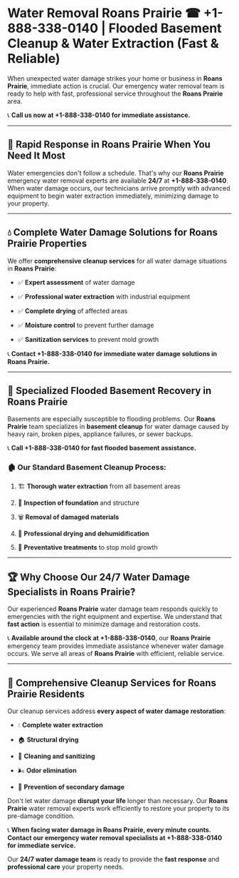 # Water Removal Roans Prairie ☎ +1-888-338-0140 | Flooded Basement Cleanup & Water Extraction (Fast & Reliable)

When unexpected water damage strikes your home or business in **Roans Prairie**, immediate action is crucial. Our emergency water removal team is ready to help with fast, professional service throughout the **Roans Prairie** area. 

📞 **Call us now at +1-888-338-0140 for immediate assistance.**
---
## 🚀 Rapid Response in Roans Prairie When You Need It Most
Water emergencies don't follow a schedule. That's why our **Roans Prairie** emergency water removal experts are available **24/7** at **+1-888-338-0140**. When water damage occurs, our technicians arrive promptly with advanced equipment to begin water extraction immediately, minimizing damage to your property.
---
## 💧 Complete Water Damage Solutions for Roans Prairie Properties
We offer **comprehensive cleanup services** for all water damage situations in **Roans Prairie**:
- ✅ **Expert assessment** of water damage  
- ✅ **Professional water extraction** with industrial equipment  
- ✅ **Complete drying** of affected areas  
- ✅ **Moisture control** to prevent further damage  
- ✅ **Sanitization services** to prevent mold growth  
📞 **Contact +1-888-338-0140 for immediate water damage solutions in Roans Prairie.**
---
## 🌊 Specialized Flooded Basement Recovery in Roans Prairie
Basements are especially susceptible to flooding problems. Our **Roans Prairie** team specializes in **basement cleanup** for water damage caused by heavy rain, broken pipes, appliance failures, or sewer backups. 
📞 **Call +1-888-338-0140 for fast flooded basement assistance.**
### 🏚️ Our Standard Basement Cleanup Process:
1. 🏗️ **Thorough water extraction** from all basement areas  
2. 🔎 **Inspection of foundation** and structure  
3. 🗑️ **Removal of damaged materials**  
4. 💨 **Professional drying and dehumidification**  
5. 🚫 **Preventative treatments** to stop mold growth  
---
## 🏆 Why Choose Our 24/7 Water Damage Specialists in Roans Prairie?
Our experienced **Roans Prairie** water damage team responds quickly to emergencies with the right equipment and expertise. We understand that **fast action** is essential to minimize damage and restoration costs.
📞 **Available around the clock at +1-888-338-0140**, our **Roans Prairie** emergency team provides immediate assistance whenever water damage occurs. We serve all areas of **Roans Prairie** with efficient, reliable service.
---
## 🧹 Comprehensive Cleanup Services for Roans Prairie Residents
Our cleanup services address **every aspect of water damage restoration**:
- 💧 **Complete water extraction**  
- 🏠 **Structural drying**  
- 🧼 **Cleaning and sanitizing**  
- 🌬️ **Odor elimination**  
- 🚫 **Prevention of secondary damage**  
Don't let water damage **disrupt your life** longer than necessary. Our **Roans Prairie** water removal experts work efficiently to restore your property to its pre-damage condition.
📞 **When facing water damage in Roans Prairie, every minute counts. Contact our emergency water removal specialists at +1-888-338-0140 for immediate service.**
Our **24/7 water damage team** is ready to provide the **fast response** and **professional care** your property needs.
